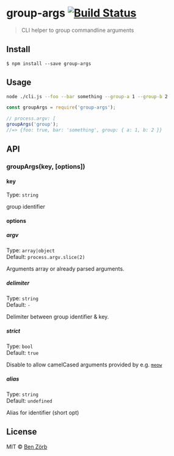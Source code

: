 # group-args [![Build Status](https://travis-ci.org/bezoerb/group-args.svg?branch=master)](https://travis-ci.org/bezoerb/group-args)

> CLI helper to group commandline arguments


## Install

```
$ npm install --save group-args
```


## Usage

```bash
node ./cli.js --foo --bar something --group-a 1 --group-b 2
```
```js
const groupArgs = require('group-args');

// process.argv: [
groupArgs('group');
//=> {foo: true, bar: 'something', group: { a: 1, b: 2 }}
```


## API

### groupArgs(key, [options])

#### key

Type: `string`

group identifier

#### options

##### argv

Type: `array|object`<br>
Default: `process.argv.slice(2)`

Arguments array or already parsed arguments.

##### delimiter

Type: `string`<br>
Default: `-`

Delimiter between group identifier & key.

##### strict

Type: `bool`<br>
Default: `true`

Disable to allow camelCased arguments provided by e.g. [`meow`](https://github.com/sindresorhus/meow)

##### alias

Type: `string`<br>
Default: `undefined`

Alias for identifier (short opt)

## License

MIT © [Ben Zörb](http://sommerlaune.com)
